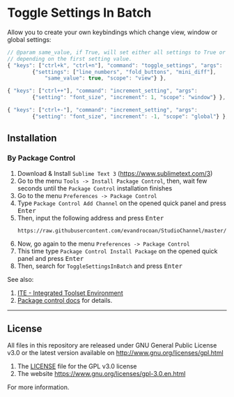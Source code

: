 
# Toggle Settings In Batch

Allow you to create your own keybindings which change view, window or global settings:
```js
// @param same_value, if True, will set either all settings to True or False,
// depending on the first setting value.
{ "keys": ["ctrl+k", "ctrl+n"], "command": "toggle_settings", "args":
        {"settings": ["line_numbers", "fold_buttons", "mini_diff"],
            "same_value": true, "scope": "view"} },

{ "keys": ["ctrl++"], "command": "increment_setting", "args":
        {"setting": "font_size", "increment": 1, "scope": "window"} },

{ "keys": ["ctrl+-"], "command": "increment_setting", "args":
        {"setting": "font_size", "increment": -1, "scope": "global"} },
```


## Installation

### By Package Control

1. Download & Install `Sublime Text 3` (https://www.sublimetext.com/3)
1. Go to the menu `Tools -> Install Package Control`, then,
   wait few seconds until the `Package Control` installation finishes
1. Go to the menu `Preferences -> Package Control`
1. Type `Package Control Add Channel` on the opened quick panel and press <kbd>Enter</kbd>
1. Then, input the following address and press <kbd>Enter</kbd>
   ```
   https://raw.githubusercontent.com/evandrocoan/StudioChannel/master/channel.json
   ```
1. Now, go again to the menu `Preferences -> Package Control`
1. This time type `Package Control Install Package` on the opened quick panel and press <kbd>Enter</kbd>
1. Then, search for `ToggleSettingsInBatch` and press <kbd>Enter</kbd>

See also:
1. [ITE - Integrated Toolset Environment](https://github.com/evandrocoan/ITE)
1. [Package control docs](https://packagecontrol.io/docs/usage) for details.


___
## License

All files in this repository are released under GNU General Public License v3.0
or the latest version available on http://www.gnu.org/licenses/gpl.html

1. The [LICENSE](LICENSE) file for the GPL v3.0 license
1. The website https://www.gnu.org/licenses/gpl-3.0.en.html

For more information.

